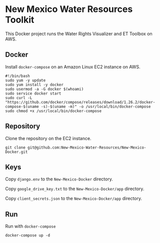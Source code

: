 # New Mexico Water Resources Toolkit

This Docker project runs the Water Rights Visualizer and ET Toolbox on AWS.

## Docker

Install `docker-compose` on an Amazon Linux EC2 instance on AWS.

```
#!/bin/bash
sudo yum -y update
sudo yum install -y docker
sudo usermod -a -G docker $(whoami)
sudo service docker start
sudo curl -L "https://github.com/docker/compose/releases/download/1.26.2/docker-compose-$(uname -s)-$(uname -m)" -o /usr/local/bin/docker-compose
sudo chmod +x /usr/local/bin/docker-compose
```

## Repository

Clone the repository on the EC2 instance.
```
git clone git@github.com:New-Mexico-Water-Resources/New-Mexico-Docker.git
```

## Keys

Copy `django.env` to the `New-Mexico-Docker` directory.

Copy `google_drive_key.txt` to the `New-Mexico-Docker/app` directory.

Copy `client_secrets.json` to the `New-Mexico-Docker/app` directory.

## Run

Run with `docker-compose`
```
docker-compose up -d
```
